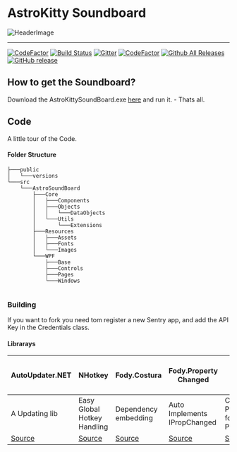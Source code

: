 # AstroKitty Soundboard

![HeaderImage](https://github.com//FetzenRndy/AstroSoundboard/blob/master/src/AstroSoundBoard/Resources/Images/SplashScreen.png?raw=true)

---

[![CodeFactor](https://www.codefactor.io/repository/github/fetzenrndy/astrosoundboard/badge)](https://www.codefactor.io/repository/github/fetzenrndy/astrosoundboard) [![Build Status](https://travis-ci.org/FetzenRndy/AstroSoundboard.svg?branch=master)](https://travis-ci.org/FetzenRndy/AstroSoundboard) [![Gitter](https://img.shields.io/gitter/room/nwjs/nw.js.svg)](https://gitter.im/AstroSoundboard/Lobby) [![CodeFactor](https://img.shields.io/badge/YouTrack-Online-green.svg)](https://bugline.myjetbrains.com/youtrack/issues/AstroBoard) [![Github All Releases](https://img.shields.io/github/downloads/FetzenRndy/AstroSoundBoard/total.svg)](https://github.com/FetzenRndy/AstroSoundboard/) [![GitHub release](https://img.shields.io/github/release/qubyte/rubidium.svg)](https://github.com/FetzenRndy/AstroSoundboard/)

## How to get the Soundboard?
Download the AstroKittySoundBoard.exe [here](https://github.com/FetzenRndy/AstroSoundboard/releases) and run it. - Thats all.

## Code

A little tour of the Code.

#### Folder Structure
```
├───public
│   └───versions
└───src
    └───AstroSoundBoard
        ├───Core
        │   ├───Components
        │   ├───Objects
        │   │   └───DataObjects
        │   └───Utils
        │       └───Extensions
        ├───Resources
        │   ├───Assets
        │   ├───Fonts
        │   └───Images
        └───WPF
            ├───Base
            ├───Controls
            ├───Pages
            └───Windows
            
```

### Building

If you want to fork you need tom register a new Sentry app, and add the API Key in the Credentials class.


#### Librarays
| AutoUpdater.NET                                         | NHotkey                                             | Fody.Costura                              | Fody.Property Changed                              | Fody                               | log4net                                     | Xaml Material Design Kit                   | Json.NET                                 | SharpRaven                                          |
|---------------------------------------------------------|-----------------------------------------------------|-------------------------------------------|---------------------------------------------------|------------------------------------|---------------------------------------------|--------------------------------------------|------------------------------------------|-----------------------------------------------------|
| A Updating lib                                          | Easy Global Hotkey Handling                         | Dependency embedding                      | Auto Implements IPropChanged                  | Core Package for Fody Plugins      | Logging lib                                 | Xaml Material Design Kit                    | Json Handling                            | Sentry Error Handling lib                           |
| [Source](https://github.com/ravibpatel/AutoUpdater.NET) | [Source](https://github.com/thomaslevesque/NHotkey) | [Source](https://github.com/Fody/Costura) | [Source](https://github.com/Fody/PropertyChanged) | [Source](https://github.com/Fody/) | [Source](https://github.com/apache/log4net) | [Source](http://materialdesigninxaml.net/) | [Source](http://www.newtonsoft.com/json) | [Source](https://github.com/getsentry/raven-csharp) |